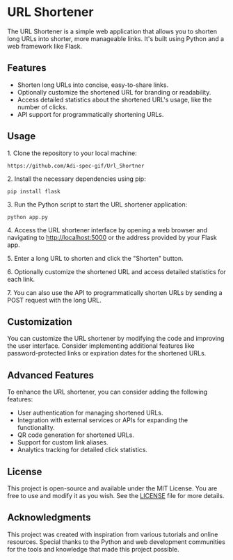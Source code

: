 <body>
    <h1>URL Shortener</h1>
    <p>The URL Shortener is a simple web application that allows you to shorten long URLs into shorter, more manageable links. It's built using Python and a web framework like Flask.</p>

  <h2>Features</h2>
    <ul>
        <li>Shorten long URLs into concise, easy-to-share links.</li>
        <li>Optionally customize the shortened URL for branding or readability.</li>
        <li>Access detailed statistics about the shortened URL's usage, like the number of clicks.</li>
        <li>API support for programmatically shortening URLs.</li>
    </ul>

  <h2>Usage</h2>
    <p>1. Clone the repository to your local machine:</p>
    <pre><code>https://github.com/Adi-spec-gif/Url_Shortner</code></pre>
    <p>2. Install the necessary dependencies using pip:</p>
    <pre><code>pip install flask</code></pre>
    <p>3. Run the Python script to start the URL shortener application:</p>
    <pre><code>python app.py</code></pre>
    <p>4. Access the URL shortener interface by opening a web browser and navigating to <a href="http://localhost:5000">http://localhost:5000</a> or the address provided by your Flask app.</p>
    <p>5. Enter a long URL to shorten and click the "Shorten" button.</p>
    <p>6. Optionally customize the shortened URL and access detailed statistics for each link.</p>
    <p>7. You can also use the API to programmatically shorten URLs by sending a POST request with the long URL.</p>

   <h2>Customization</h2>
    <p>You can customize the URL shortener by modifying the code and improving the user interface. Consider implementing additional features like password-protected links or expiration dates for the shortened URLs.</p>

  <h2>Advanced Features</h2>
    <p>To enhance the URL shortener, you can consider adding the following features:</p>
    <ul>
        <li>User authentication for managing shortened URLs.</li>
        <li>Integration with external services or APIs for expanding the functionality.</li>
        <li>QR code generation for shortened URLs.</li>
        <li>Support for custom link aliases.</li>
        <li>Analytics tracking for detailed click statistics.</li>
    </ul>

  <h2>License</h2>
    <p>This project is open-source and available under the MIT License. You are free to use and modify it as you wish. See the <a href="LICENSE">LICENSE</a> file for more details.</p>

  <h2>Acknowledgments</h2>
    <p>This project was created with inspiration from various tutorials and online resources. Special thanks to the Python and web development communities for the tools and knowledge that made this project possible.</p>
</body>
</html>

